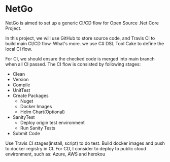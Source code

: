# NetGo

NetGo is aimed to set up a generic CI/CD flow for Open Source .Net Core Project.

In this project, we will use GitHub to store source code, and Travis CI to build main CI/CD flow. What's more. we use C# DSL Tool Cake to define the local CI flow.

For CI, we should ensure the checked code is merged into main branch when all CI passed.
The CI flow is consisted by following stages:
- Clean 
- Version
- Compile
- UnitTest
- Create Packages
    - Nuget
    - Docker Images
    - Helm Chart(Optional)
- SanityTest
    - Deploy origin test environment
    - Run Sanity Tests
- Submit Code

Use Travis CI stages(install, script) to do test.
Build docker images and push to docker registry in CI.
For CD, I consider to deploy to public cloud environment, such as: Azure, AWS and herokou

